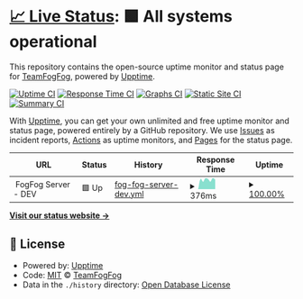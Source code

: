 # [📈 Live Status](https://TeamFogFog.github.io/FogFog-Server-Upptime): <!--live status--> **🟩 All systems operational**

This repository contains the open-source uptime monitor and status page for [TeamFogFog](https://TeamFogFog.github.io/FogFog-Server-Upptime), powered by [Upptime](https://github.com/upptime/upptime).

[![Uptime CI](https://github.com/TeamFogFog/FogFog-Server-Upptime/workflows/Uptime%20CI/badge.svg)](https://github.com/TeamFogFog/FogFog-Server-Upptime/actions?query=workflow%3A%22Uptime+CI%22)
[![Response Time CI](https://github.com/TeamFogFog/FogFog-Server-Upptime/workflows/Response%20Time%20CI/badge.svg)](https://github.com/TeamFogFog/FogFog-Server-Upptime/actions?query=workflow%3A%22Response+Time+CI%22)
[![Graphs CI](https://github.com/TeamFogFog/FogFog-Server-Upptime/workflows/Graphs%20CI/badge.svg)](https://github.com/TeamFogFog/FogFog-Server-Upptime/actions?query=workflow%3A%22Graphs+CI%22)
[![Static Site CI](https://github.com/TeamFogFog/FogFog-Server-Upptime/workflows/Static%20Site%20CI/badge.svg)](https://github.com/TeamFogFog/FogFog-Server-Upptime/actions?query=workflow%3A%22Static+Site+CI%22)
[![Summary CI](https://github.com/TeamFogFog/FogFog-Server-Upptime/workflows/Summary%20CI/badge.svg)](https://github.com/TeamFogFog/FogFog-Server-Upptime/actions?query=workflow%3A%22Summary+CI%22)

With [Upptime](https://upptime.js.org), you can get your own unlimited and free uptime monitor and status page, powered entirely by a GitHub repository. We use [Issues](https://github.com/TeamFogFog/FogFog-Server-Upptime/issues) as incident reports, [Actions](https://github.com/TeamFogFog/FogFog-Server-Upptime/actions) as uptime monitors, and [Pages](https://TeamFogFog.github.io/FogFog-Server-Upptime) for the status page.

<!--start: status pages-->
<!-- This summary is generated by Upptime (https://github.com/upptime/upptime) -->
<!-- Do not edit this manually, your changes will be overwritten -->
<!-- prettier-ignore -->
| URL | Status | History | Response Time | Uptime |
| --- | ------ | ------- | ------------- | ------ |
| <img alt="" src="https://icons.duckduckgo.com/ip3/null.ico" height="13"> FogFog Server - DEV | 🟩 Up | [fog-fog-server-dev.yml](https://github.com/TeamFogFog/FogFog-Server-Upptime/commits/HEAD/history/fog-fog-server-dev.yml) | <details><summary><img alt="Response time graph" src="./graphs/fog-fog-server-dev/response-time-week.png" height="20"> 376ms</summary><br><a href="https://TeamFogFog.github.io/FogFog-Server-Upptime/history/fog-fog-server-dev"><img alt="Response time 388" src="https://img.shields.io/endpoint?url=https%3A%2F%2Fraw.githubusercontent.com%2FTeamFogFog%2FFogFog-Server-Upptime%2FHEAD%2Fapi%2Ffog-fog-server-dev%2Fresponse-time.json"></a><br><a href="https://TeamFogFog.github.io/FogFog-Server-Upptime/history/fog-fog-server-dev"><img alt="24-hour response time 400" src="https://img.shields.io/endpoint?url=https%3A%2F%2Fraw.githubusercontent.com%2FTeamFogFog%2FFogFog-Server-Upptime%2FHEAD%2Fapi%2Ffog-fog-server-dev%2Fresponse-time-day.json"></a><br><a href="https://TeamFogFog.github.io/FogFog-Server-Upptime/history/fog-fog-server-dev"><img alt="7-day response time 376" src="https://img.shields.io/endpoint?url=https%3A%2F%2Fraw.githubusercontent.com%2FTeamFogFog%2FFogFog-Server-Upptime%2FHEAD%2Fapi%2Ffog-fog-server-dev%2Fresponse-time-week.json"></a><br><a href="https://TeamFogFog.github.io/FogFog-Server-Upptime/history/fog-fog-server-dev"><img alt="30-day response time 368" src="https://img.shields.io/endpoint?url=https%3A%2F%2Fraw.githubusercontent.com%2FTeamFogFog%2FFogFog-Server-Upptime%2FHEAD%2Fapi%2Ffog-fog-server-dev%2Fresponse-time-month.json"></a><br><a href="https://TeamFogFog.github.io/FogFog-Server-Upptime/history/fog-fog-server-dev"><img alt="1-year response time 388" src="https://img.shields.io/endpoint?url=https%3A%2F%2Fraw.githubusercontent.com%2FTeamFogFog%2FFogFog-Server-Upptime%2FHEAD%2Fapi%2Ffog-fog-server-dev%2Fresponse-time-year.json"></a></details> | <details><summary><a href="https://TeamFogFog.github.io/FogFog-Server-Upptime/history/fog-fog-server-dev">100.00%</a></summary><a href="https://TeamFogFog.github.io/FogFog-Server-Upptime/history/fog-fog-server-dev"><img alt="All-time uptime 100.00%" src="https://img.shields.io/endpoint?url=https%3A%2F%2Fraw.githubusercontent.com%2FTeamFogFog%2FFogFog-Server-Upptime%2FHEAD%2Fapi%2Ffog-fog-server-dev%2Fuptime.json"></a><br><a href="https://TeamFogFog.github.io/FogFog-Server-Upptime/history/fog-fog-server-dev"><img alt="24-hour uptime 100.00%" src="https://img.shields.io/endpoint?url=https%3A%2F%2Fraw.githubusercontent.com%2FTeamFogFog%2FFogFog-Server-Upptime%2FHEAD%2Fapi%2Ffog-fog-server-dev%2Fuptime-day.json"></a><br><a href="https://TeamFogFog.github.io/FogFog-Server-Upptime/history/fog-fog-server-dev"><img alt="7-day uptime 100.00%" src="https://img.shields.io/endpoint?url=https%3A%2F%2Fraw.githubusercontent.com%2FTeamFogFog%2FFogFog-Server-Upptime%2FHEAD%2Fapi%2Ffog-fog-server-dev%2Fuptime-week.json"></a><br><a href="https://TeamFogFog.github.io/FogFog-Server-Upptime/history/fog-fog-server-dev"><img alt="30-day uptime 100.00%" src="https://img.shields.io/endpoint?url=https%3A%2F%2Fraw.githubusercontent.com%2FTeamFogFog%2FFogFog-Server-Upptime%2FHEAD%2Fapi%2Ffog-fog-server-dev%2Fuptime-month.json"></a><br><a href="https://TeamFogFog.github.io/FogFog-Server-Upptime/history/fog-fog-server-dev"><img alt="1-year uptime 100.00%" src="https://img.shields.io/endpoint?url=https%3A%2F%2Fraw.githubusercontent.com%2FTeamFogFog%2FFogFog-Server-Upptime%2FHEAD%2Fapi%2Ffog-fog-server-dev%2Fuptime-year.json"></a></details>

<!--end: status pages-->

[**Visit our status website →**](https://TeamFogFog.github.io/FogFog-Server-Upptime)

## 📄 License

- Powered by: [Upptime](https://github.com/upptime/upptime)
- Code: [MIT](./LICENSE) © [TeamFogFog](https://TeamFogFog.github.io/FogFog-Server-Upptime)
- Data in the `./history` directory: [Open Database License](https://opendatacommons.org/licenses/odbl/1-0/)
